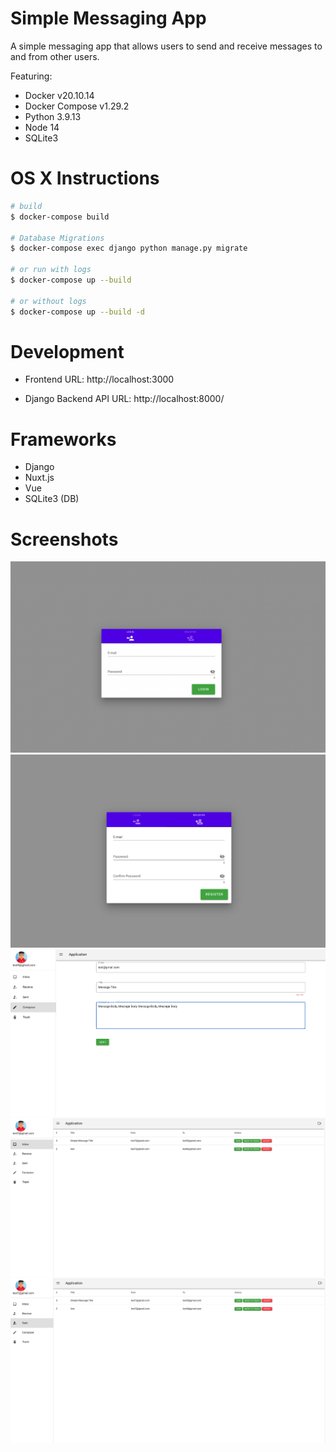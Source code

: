 # Simple Messaging App
A simple messaging app that allows users to send and receive messages to and from other users.

Featuring:

- Docker v20.10.14
- Docker Compose v1.29.2
- Python 3.9.13
- Node 14
- SQLite3

# OS X Instructions
```bash
# build
$ docker-compose build

# Database Migrations
$ docker-compose exec django python manage.py migrate

# or run with logs
$ docker-compose up --build

# or without logs
$ docker-compose up --build -d
```

# Development
- Frontend URL: 
http://localhost:3000

- Django Backend API URL:
http://localhost:8000/

# Frameworks
- Django
- Nuxt.js
- Vue
- SQLite3 (DB)

# Screenshots
![Login](/screenshots/login.png?raw=true "Login")
![Register](/screenshots/register.png?raw=true "Register")
![Compose](/screenshots/compose.png?raw=true "Compose")
![Inbox](/screenshots/inbox.png?raw=true "Inbox")
![Sent](/screenshots/sent.png?raw=true "Sent")
